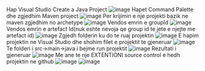 Hap Visual Studio
Create a Java Project
![image](https://github.com/elgalika/mavenLab2/assets/150843883/e0640ffa-da22-4365-a982-d37c2c3f88c8)
Hapet Command Palette dhe zgjedhim Maven project
![image](https://github.com/elgalika/mavenLab2/assets/150843883/bd480a17-b0a5-4e4a-b2fd-69bf4f81fc8a)
Per krijimin e nje projekti bazik ne maven zgjedhim no archetype
![image](https://github.com/elgalika/mavenLab2/assets/150843883/61135d5e-d262-40b1-8109-8becf956521b)
Vendos emrin e groupId
![image](https://github.com/elgalika/mavenLab2/assets/150843883/7a310b84-a7d8-44c9-a6b9-da3ac2c7b213)
Vendos emrin e artefact Id(nuk eshte nevoja qe group id te jete e njejte me artefact id)
![image](https://github.com/elgalika/mavenLab2/assets/150843883/abd62f86-6454-45fc-86c8-7119cd954b1f)
Zgjedh folderin ku do te ruaj projektin
![image](https://github.com/elgalika/mavenLab2/assets/150843883/2d84dc2b-dd3a-4f56-a3d8-a05fa85ff9a5)
E hapim projektin ne Visual Studio dhe shohim filet e projektit te gjeneruar
![image](https://github.com/elgalika/mavenLab2/assets/150843883/b8e723a9-da09-43d0-a01f-f27520529529)
Te folderi i src->main->java i bejme run projektit
![image](https://github.com/elgalika/mavenLab2/assets/150843883/e525320c-2b5a-49b7-a23d-9087aff69ca1)
Rezultati i gjeneruar
![image](https://github.com/elgalika/mavenLab2/assets/150843883/a0f81288-1e11-4b05-aea5-240888145ad3)
Me ane te nje EXTENTIONI source control e hedh projektin ne github
![image](https://github.com/elgalika/mavenLab2/assets/150843883/f3896635-64b9-42d0-927d-faf525e669c7)
![image](https://github.com/elgalika/mavenLab2/assets/150843883/bb99617a-e025-4b0b-a4d2-f01c49317aec)









